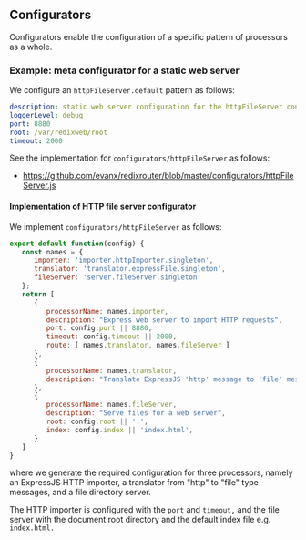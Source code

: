 
## Configurators

Configurators enable the configuration of a specific pattern of processors as a whole.


### Example: meta configurator for a static web server

We configure an `httpFileServer.default` pattern as follows:
```yaml
description: static web server configuration for the httpFileServer configurator
loggerLevel: debug
port: 8880
root: /var/redixweb/root
timeout: 2000
```
See the implementation for `configurators/httpFileServer` as follows:
- https://github.com/evanx/redixrouter/blob/master/configurators/httpFileServer.js

#### Implementation of HTTP file server configurator

We implement `configurators/httpFileServer` as follows:
```javascript
export default function(config) {
   const names = {
      importer: 'importer.httpImporter.singleton',
      translator: 'translator.expressFile.singleton',
      fileServer: 'server.fileServer.singleton'
   };
   return [
      {
         processorName: names.importer,
         description: "Express web server to import HTTP requests",
         port: config.port || 8880,
         timeout: config.timeout || 2000,
         route: [ names.translator, names.fileServer ]
      },
      {
         processorName: names.translator,
         description: "Translate ExpressJS 'http' message to 'file' message"
      },
      {
         processorName: names.fileServer,
         description: "Serve files for a web server",
         root: config.root || '.',
         index: config.index || 'index.html',
      }
   ]
}
```
where we generate the required configuration for three processors, namely an ExpressJS HTTP importer, a translator from "http" to "file" type messages, and a file directory server.

The HTTP importer is configured with the `port` and `timeout,` and the file server with the document root directory and the default index file e.g. `index.html.`
